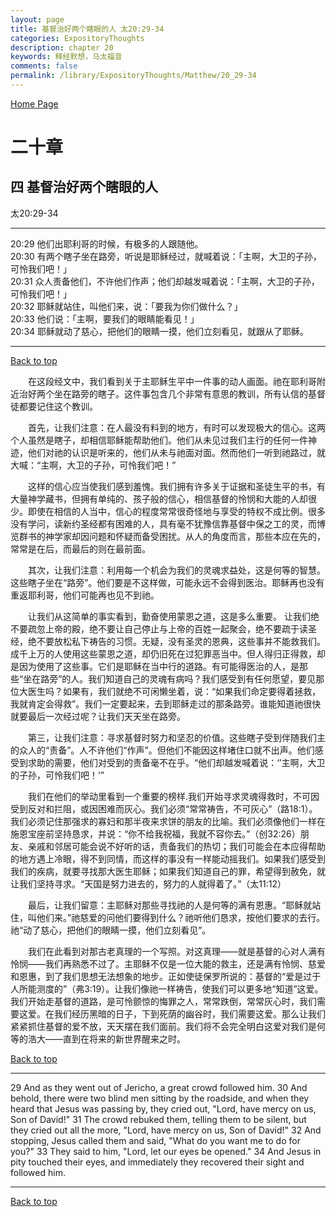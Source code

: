 ```yaml
---
layout: page
title: 基督治好两个瞎眼的人 太20:29-34
categories: ExpositoryThoughts
description: chapter 20
keywords: 释经默想，马太福音
comments: false
permalink: /library/ExpositoryThoughts/Matthew/20_29-34
---
```

[ Home Page ]({{site.baseurl}}/index) <br>

<a name="0"></a>
# 二十章 

## 四 基督治好两个瞎眼的人

太20:29-34

***

20:29 他们出耶利哥的时候，有极多的人跟随他。<br>
20:30 有两个瞎子坐在路旁，听说是耶稣经过，就喊着说：「主啊，大卫的子孙，可怜我们吧！」<br>
20:31 众人责备他们，不许他们作声；他们却越发喊着说：「主啊，大卫的子孙，可怜我们吧！」<br>
20:32 耶稣就站住，叫他们来，说：「要我为你们做什么？」<br>
20:33 他们说：「主啊，要我们的眼睛能看见！」<br>
20:34 耶稣就动了慈心，把他们的眼睛一摸，他们立刻看见，就跟从了耶稣。<br>

***

[Back to top](#0)

&emsp;&emsp;在这段经文中，我们看到关于主耶稣生平中一件事的动人画面。祂在耶利哥附近治好两个坐在路旁的瞎子。这件事包含几个非常有意思的教训，所有认信的基督徒都要记住这个教训。

&emsp;&emsp;首先，让我们注意：在人最没有料到的地方，有时可以发现极大的信心。这两个人虽然是瞎子，却相信耶稣能帮助他们。他们从未见过我们主行的任何一件神迹，他们对祂的认识是听来的，他们从未与祂面对面。然而他们一听到祂路过，就大喊：“主啊，大卫的子孙，可怜我们吧！”

&emsp;&emsp;这样的信心应当使我们感到羞愧。我们拥有许多关于证据和圣徒生平的书，有大量神学藏书，但拥有单纯的、孩子般的信心，相信基督的怜悯和大能的人却很少。即使在相信的人当中，信心的程度常常很奇怪地与享受的特权不成比例。很多没有学问，读新约圣经都有困难的人，具有毫不犹豫信靠基督中保之工的灵，而博览群书的神学家却因问题和怀疑而备受困扰。从人的角度而言，那些本应在先的，常常是在后，而最后的则在最前面。

&emsp;&emsp;其次，让我们注意：利用每一个机会为我们的灵魂求益处，这是何等的智慧。这些瞎子坐在“路旁”。他们要是不这样做，可能永远不会得到医治。耶稣再也没有重返耶利哥，他们可能再也见不到祂。

&emsp;&emsp;让我们从这简单的事实看到，勤奋使用蒙恩之道，这是多么重要。 让我们绝不要疏忽上帝的殿，绝不要让自己停止与上帝的百姓一起聚会，绝不要疏于读圣经，绝不要放松私下祷告的习惯。无疑，没有圣灵的恩典，这些事并不能救我们。成千上万的人使用这些蒙恩之道，却仍旧死在过犯罪恶当中。但人得归正得救，却是因为使用了这些事。它们是耶稣在当中行的道路。有可能得医治的人，是那些“坐在路旁”的人。我们知道自己的灵魂有病吗？我们感受到有任何愿望，要见那位大医生吗？如果有，我们就绝不可闲懒坐着，说：“如果我们命定要得着拯救，我就肯定会得救”。我们一定要起来，去到耶稣走过的那条路旁。谁能知道祂很快就要最后一次经过呢？让我们天天坐在路旁。

&emsp;&emsp;第三，让我们注意：寻求基督时努力和坚忍的价值。这些瞎子受到伴随我们主的众人的“责备”。人不许他们“作声”。但他们不能因这样堵住口就不出声。他们感受到求助的需要，他们对受到的责备毫不在乎。“他们却越发喊着说：‘’主啊，大卫的子孙，可怜我们吧！’”

&emsp;&emsp;我们在他们的举动里看到一个重要的榜样.我们开始寻求灵魂得救时，不可因受到反对和拦阻，或因困难而灰心。我们必须“常常祷告，不可灰心”（路18:1）。我们必须记住那强求的寡妇和那半夜来求饼的朋友的比喻。我们必须像他们一样在施恩宝座前坚持恳求，并说：“你不给我祝福，我就不容你去。”（创32:26）朋友、亲戚和邻居可能会说不好听的话，责备我们的热切；我们可能会在本应得帮助的地方遇上冷眼，得不到同情，而这样的事没有一样能动摇我们。如果我们感受到我们的疾病，就要寻找那大医生耶稣；如果我们知道自己的罪，希望得到赦免，就让我们坚持寻求。“天国是努力进去的，努力的人就得着了。”（太11:12）

&emsp;&emsp;最后，让我们留意：主耶稣对那些寻找祂的人是何等的满有恩惠。“耶稣就站住，叫他们来。”祂慈爱的问他们要得到什么？祂听他们恳求，按他们要求的去行。祂“动了慈心，把他们的眼睛一摸，他们立刻看见”。

&emsp;&emsp;我们在此看到对那古老真理的一个写照。对这真理——就是基督的心对人满有怜悯——我们再熟悉不过了。主耶稣不仅是一位大能的救主，还是满有怜悯、慈爱和恩惠，到了我们思想无法想象的地步。正如使徒保罗所说的：基督的“爱是过于人所能测度的”（弗3:19）。让我们像祂一样祷告，使我们可以更多地“知道”这爱。我们开始走基督的道路，是可怜颤惊的悔罪之人，常常跌倒，常常灰心时，我们需要这爱。在我们经历黑暗的日子，下到死荫的幽谷时，我们需要这爱。那么让我们紧紧抓住基督的爱不放，天天摆在我们面前。我们将不会完全明白这爱对我们是何等的浩大——直到在将来的新世界醒来之时。

[Back to top](#0)

***

29 And as they went out of Jericho, a great crowd followed him. 30 And behold, there were two blind men sitting by the roadside, and when they heard that Jesus was passing by, they cried out, "Lord, have mercy on us, Son of David!" 31 The crowd rebuked them, telling them to be silent, but they cried out all the more, "Lord, have mercy on us, Son of David!" 32 And stopping, Jesus called them and said, "What do you want me to do for you?" 33 They said to him, "Lord, let our eyes be opened." 34 And Jesus in pity touched their eyes, and immediately they recovered their sight and followed him.

***

[Back to top](#0)
